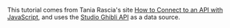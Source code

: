 This tutorial comes from Tania Rascia's site [How to Connect to an API with JavaScript](https://www.taniarascia.com/how-to-connect-to-an-api-with-javascript/), and uses the [Studio Ghibli API](https://ghibliapi.herokuapp.com/) as a data source.
